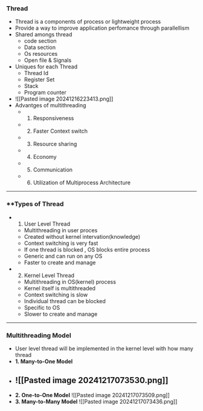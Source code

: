 
### **Thread**
- Thread is a components of process or lightweight process 
- Provide a way to improve application perfomance through parallellism
- Shared amongs thread 
	- code section 
	- Data section
	- Os resources 
	- Open file & Signals
- Uniques for each Thread 
	- Thread Id
	- Register Set 
	- Stack 
	- Program counter
- ![[Pasted image 20241216223413.png]]
- Advantges of multithreading
	- 1. Responsiveness 
	- 2. Faster Context switch
	- 3. Resource sharing
	- 4. Economy
	- 5. Communication
	- 6. Utilization of Multiprocess Architecture
---
### **Types of Thread
- 1. User Level Thread
	- Multithreading in user proces
	- Created without kernel intervation(knowledge) 
	- Context switching is very fast 
	- If one thread is blocked , OS blocks entire process
	- Generic and can run on any OS
	- Faster to create and manage 
- 2. Kernel Level Thread
	- Multithreading in OS(kernel) process 
	- Kernel itself is multithreaded 
	- Context switching  is slow
	- Individual thread can be blocked
	- Specific to OS
	- Slower to create and manage
---
### **Multithreading Model**
- User level thread will be implemented in the kernel level with how many thread 
- **1. Many-to-One Model**
- ![[Pasted image 20241217073530.png]]
	- 
- **2. One-to-One Model**
	![[Pasted image 20241217073509.png]]
- **3. Many-to-Many Model**
	![[Pasted image 20241217073436.png]]



